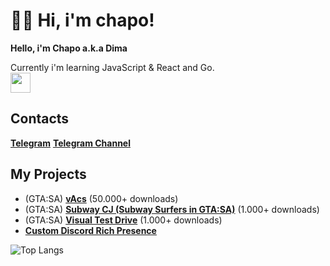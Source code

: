 # 👋🏻 Hi, i'm chapo!
**Hello, i'm Chapo a.k.a Dima**

Currently i'm learning JavaScript & React and Go.   
<img height="32" src="https://skillicons.dev/icons?i=js,ts,lua,vscode,go"/>  
## Contacts
[**Telegram**](https://t.me/moujeek)
[**Telegram Channel**](https://t.me/chaposcripts)

## My Projects
* (GTA:SA) [**vAcs**](https://www.blast.hk/threads/133752/) (50.000+ downloads)
* (GTA:SA) [**Subway CJ (Subway Surfers in GTA:SA)**](https://www.blast.hk/threads/155704/) (1.000+ downloads)
* (GTA:SA) [**Visual Test Drive**](https://www.blast.hk/threads/109617/) (1.000+ downloads)
* [**Custom Discord Rich Presence**](https://github.com/GovnocodedByChapo/custom-discord-rich-presence)

![Top Langs](https://github-readme-stats.vercel.app/api/top-langs/?username=GovnocodedByChapo&layout=compact)  
